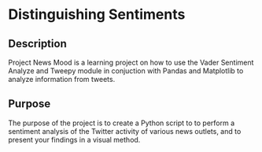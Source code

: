 # Distinguishing Sentiments

## Description

 Project News Mood is a learning project on how to use the Vader Sentiment Analyze and Tweepy module in conjuction with Pandas and Matplotlib to analyze information from tweets.
 
## Purpose

The purpose of the project is to create a Python script to to perform a sentiment analysis of the Twitter activity of various news outlets, and to present your findings in a visual method.
